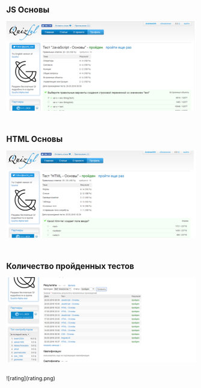 <h2>JS Основы</h2>

![JS basic](JS.png)

<br>
<h2>HTML Основы</h2>

![HTML basic](Html.png)

<br>
<h2>Количество пройденных тестов</h2>

![All tests](alltests.png)

<br>
![rating](rating.png)
